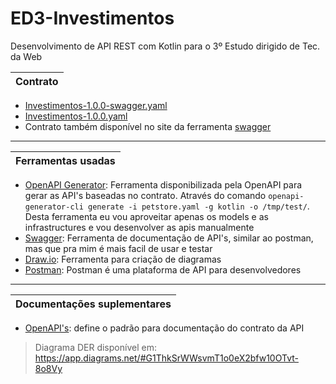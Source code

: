 # ED3-Investimentos
Desenvolvimento de API REST com Kotlin para o 3º Estudo dirigido de Tec. da Web

| Contrato |
|----------|
 - [Investimentos-1.0.0-swagger.yaml](Contract/Investimentos-1.0.0-swagger.yaml)
 - [Investimentos-1.0.0.yaml](Contract/Investimentos-1.0.0.yaml)
 - Contrato também disponível no site da ferramenta [swagger](https://app.swaggerhub.com/apis-docs/GMCORDEIRO.inf/Investimentos/1.0.0#/)

---
| Ferramentas usadas |
|--------------------|
 - [OpenAPI Generator](https://openapi-generator.tech/): Ferramenta disponibilizada pela OpenAPI para gerar as API's baseadas no contrato. Através do comando `openapi-generator-cli generate -i petstore.yaml -g kotlin -o /tmp/test/`. Desta ferramenta eu vou aproveitar apenas os models e as infrastructures e vou desenvolver as apis manualmente
 - [Swagger](https://swagger.io/): Ferramenta de documentação de API's, similar ao postman, mas que pra mim é mais facil de usar e testar
 - [Draw.io](https://app.diagrams.net/): Ferramenta para criação de diagramas
 - [Postman](https://www.postman.com/): Postman é uma plataforma de API para desenvolvedores

---
| Documentações suplementares |
|-----------------------------|
 - [OpenAPI's](https://www.openapis.org/): define o padrão para documentação do contrato da API

> Diagrama DER disponível em: https://app.diagrams.net/#G1ThkSrWWsvmT1o0eX2bfw10OTvt-8o8Vy
